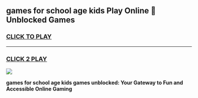
## games for school age kids Play Online 👋 Unblocked Games
<h3>
<a href="https://news.freeplayer.one?title=games_for_school_age_kids&ref=17GH">CLICK TO PLAY</a></h3>
<hr>

<h3>
<a href="https://news.freeplayer.one?title=games_for_school_age_kids&ref=17GH">CLICK 2 PLAY</a>
  
</h3>

<a href="https://news.freeplayer.one?title=games_for_school_age_kids&ref=17GH/"><img src="https://clearcache.store/games.png"></a>


**games for school age kids games unblocked: Your Gateway to Fun and Accessible Online Gaming**
